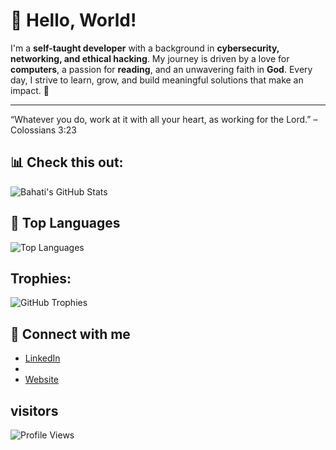 # 👋 Hello, World!

I'm a **self-taught developer** with a background in **cybersecurity, networking, and ethical hacking**. My journey is driven by a love for **computers**, a passion for **reading**, and an unwavering faith in **God**. Every day, I strive to learn, grow, and build meaningful solutions that make an impact. 🚀

---
“Whatever you do, work at it with all your heart, as working for the Lord.” – Colossians 3:23


## 📊 Check this out:
![Bahati's GitHub Stats](https://github-readme-stats.vercel.app/api?username=Bahati308&show_icons=true&theme=radical)

## 🚀 Top Languages
![Top Languages](https://github-readme-stats.vercel.app/api/top-langs/?username=Bahati308&layout=compact&theme=radical)

## Trophies:
![GitHub Trophies](https://github-profile-trophy.vercel.app/?username=Bahati308&theme=radical)



## 🔗 Connect with me
- [LinkedIn](https://ug.linkedin.com/in/bahati-brian-patrick-3b5933224)
- 
- [Website](https://bahati308.github.io/)

## visitors
  ![Profile Views](https://komarev.com/ghpvc/?username=Bahati308&color=blue)
